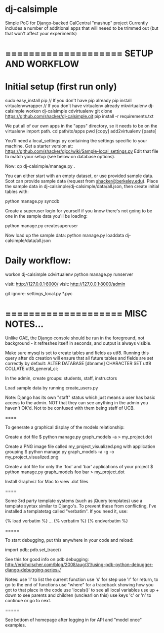 dj-calsimple
=========

Simple PoC for Django-backed CalCentral "mashup" project
Currently includes a number of additional apps that will neeed to be trimmed
out (but that won't affect your experiments)

====================
SETUP AND WORKFLOW
====================

# Initial setup (first run only)

sudo easy_install pip   // If you don't have pip already
pip install virtualenvwrapper   // If you don't have virtualenv already
mkvirtualenv dj-calsimple
workon dj-calsimple
cdvirtualenv
git clone https://github.com/shacker/dj-calsimple.git
pip install -r requirements.txt


We put all of our own apps in the "apps" directory, so it needs to be on the virtualenv import path.
    cd path/to/apps
    pwd [copy]
    add2virtualenv [paste]

You'll need a local_settings.py containing the settings specific
to your machine. Get a starter version at:
https://github.com/shacker/djcc/wiki/Sample-local_settings.py
Edit that file to match your setup (see below on database options).

Now:
cp dj-calsimple/manage.py .

You can either start with an empty dataset, or use provided sample data.
Scot can provide sample data (request from shacker@berkeley.edu).
Place the sample data in dj-calsimple/dj-calsimple/data/all.json, then create initial tables with:

python manage.py syncdb

Create a superuser login for yourself if you know there's not going to be one
in the sample data you'll be loading:

python manage.py createsuperuser

Now load up the sample data:
python manage.py loaddata dj-calsimple/data/all.json

# Daily workflow:

workon dj-calsimple
cdvirtualenv
python manage.py runserver

visit: http://127.0.0.1:8000/
visit: http://127.0.0.1:8000/admin

git ignore:
    settings_local.py
    *.pyc


====================
MISC NOTES...
====================


Unlike OAE, the Django console should be run in the foreground, not background - it refreshes itself in seconds, and output is always visible.

Make sure mysql is set to create tables and fields as utf8. Running this query after db creation will ensure that all future tables and fields are set correctly by default:
ALTER DATABASE [dbname] CHARACTER SET utf8 COLLATE utf8_general_ci;

In the admin, create groups: students, staff, instructors

Load sample data by running create_users.py

Note: Django has its own "staff" status which just means a user has basic access to the admin. NOT that they can see anything in the admin you haven't OK'd. Not to be confused with them being staff of UCB.

====

To generate a graphical display of the models relationship:

Create a dot file
$ python manage.py graph_models -a > my_project.dot

Create a PNG image file called my_project_visualized.png with application grouping
$ python manage.py graph_models -a -g -o my_project_visualized.png

Create a dot file for only the 'foo' and 'bar' applications of your project
$ python manage.py graph_models foo bar > my_project.dot

Install Graphviz for Mac to view .dot files

====

Some 3rd party template systems (such as jQuery templates) use a template syntax similar to Django's. To prevent these from conflicting, I've installed a templatetag called "verbatim". If you need it, use:

{% load verbatim %}
...
{% verbatim %}
{% endverbatim %}

=====

To start debugging, put this anywhere in your code and reload:

import pdb; pdb.set_trace()

See this for good info on pdb debugging:
http://ericholscher.com/blog/2008/aug/31/using-pdb-python-debugger-django-debugging-series-/

Notes:
use 'l' to list the current function
use 's' for step
use 'r' for return, to go to the end of functions
use "where" for a traceback showing how you got to that place in the code
use 'locals()' to see all local variables
use up + down to see parents and children (unclearl on this)
use keys 'c' or 'n' to continue or go to next.

=====

See bottom of homepage after logging in for API and "model once" examples.
